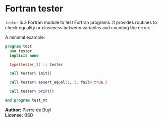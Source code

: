 # Fortran tester

`tester` is a Fortran module to test Fortran programs. It provides routines to
check equality or closeness between variables and counting the errors.

A minimal example:

```fortran
program test
  use tester
  implicit none

  type(tester_t) :: tester

  call tester% init()

  call tester% assert_equal(1, 2, fail=.true.)

  call tester% print()

end program test_mt
```

**Author:** Pierre de Buyl  
**License:** BSD
